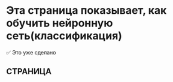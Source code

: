 # Эта страница показывает, как обучить нейронную сеть(классификация)
:white_check_mark: Это уже сделано
## СТРАНИЦА
